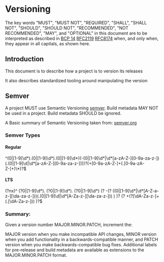 <!-- SPD-License-Identifer: ${#LICENSE}  -->
<!-- COPYRIGHT 2020 - FREIGHTTRUST AND CLEARING CORPORATION, ALL RIGHTS RESERVED -->

# Versioning

The key words "MUST", "MUST NOT", "REQUIRED", "SHALL", "SHALL NOT", "SHOULD",
"SHOULD NOT", "RECOMMENDED", "NOT RECOMMENDED", "MAY", and "OPTIONAL" in this
document are to be interpreted as described in
[BCP 14](https://tools.ietf.org/html/bcp14)
[RFC2119](https://tools.ietf.org/html/rfc2119)
[RFC8174](https://tools.ietf.org/html/rfc8174) when, and only when, they appear
in all capitals, as shown here.

## Introduction

This document is to describe how a project is to version its releases

It also describes standardized tooling around manipulating the version

## Semver

A project MUST use Semantic Versioning [semver](https://semver.org). Build
metadata MAY NOT be used in a project. Build metadata SHOULD be ignored.

A Basic summary of Semantic Versioning taken from:
[semver.org](https://semver.org)

### Semver Types

#### Regular

^(0|[1-9]\d\*).(0|[1-9]\d\*).(0|[1-9]\d\*)(-(0|[1-9]\d\*|\d\*[a-zA-Z-][0-9a-za-z-])(.(0|[1-9]\d|\d\*[a-zA-Z-][0-9a-za-z-])))?(+[0-9a-zA-Z-]+(.[0-9a-zA-Z-]+)\\*)?\$

#### LTS

(?nx)^ (?0|[1-9]\d\*). (?0|[1-9]\d\*). (?0|[1-9]\d\*) (? -(?
((0|[1-9]\d\*|\d\*[A-Z-a-z-][\da-za-z-]))(.(0|[1-9]\d|\d\*[A-Za-z-][\da-za-z-]))
) )? (? +(?[\dA-Za-z-]+(.[\dA-Za-z-])) )?\$

### Summary:

Given a version number MAJOR.MINOR.PATCH, increment the:

MAJOR version when you make incompatible API changes, MINOR version when you add
functionality in a backwards-compatible manner, and PATCH version when you make
backwards-compatible bug fixes. Additional labels for pre-release and build
metadata are available as extensions to the MAJOR.MINOR.PATCH format.
